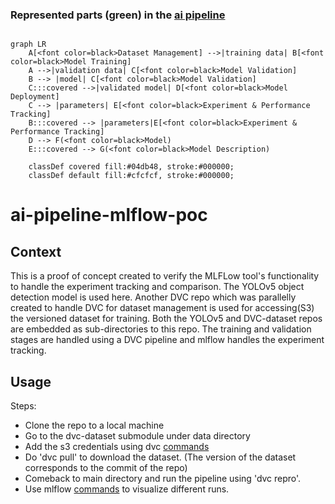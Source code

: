 ### Represented parts (green) in the [ai pipeline](https://github.com/DRAIVE/ai-pipeline-tools-poc)

```mermaid

graph LR
    A[<font color=black>Dataset Management] -->|training data| B[<font color=black>Model Training]
    A -->|validation data| C[<font color=black>Model Validation]
    B --> |model| C[<font color=black>Model Validation]
    C:::covered -->|validated model| D[<font color=black>Model Deployment]
    C --> |parameters| E[<font color=black>Experiment & Performance Tracking]
    B:::covered --> |parameters|E[<font color=black>Experiment & Performance Tracking]
    D --> F(<font color=black>Model)
    E:::covered --> G(<font color=black>Model Description)

    classDef covered fill:#04db48, stroke:#000000;
    classDef default fill:#cfcfcf, stroke:#000000;

```
# ai-pipeline-mlflow-poc

## Context

This is a proof of concept created to verify the MLFLow tool's functionality to handle the experiment tracking and comparison. The YOLOv5 object detection model is used here. Another DVC repo which was parallelly created to handle DVC for dataset management is used for accessing(S3) the versioned dataset for training. Both the YOLOv5 and DVC-dataset repos are embedded as sub-directories to this repo. The training and validation stages are handled using a DVC pipeline and mlflow handles the experiment tracking.

## Usage

Steps:
- Clone the repo to a local machine
- Go to the dvc-dataset submodule under data directory
- Add the s3 credentials using dvc [commands](https://dvc.org/doc/command-reference/remote/modify#--local)
- Do 'dvc pull' to download the dataset. (The version of the dataset corresponds to the commit of the repo)
- Comeback to main directory and run the pipeline using 'dvc repro'.
- Use mlflow [commands](https://mlflow.org/docs/latest/cli.html#mlflow-ui) to visualize different runs.
